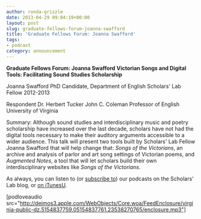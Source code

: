 ```yaml
---
author: ronda-grizzle
date: 2013-04-29 09:04:19+00:00
layout: post
slug: graduate-fellows-forum-joanna-swafford
title: 'Graduate Fellows Forum: Joanna Swafford'
tags:
- podcast
category: announcement
---
```


**Graduate Fellows Forum: Joanna Swafford**
**Victorian Songs and Digital Tools: Facilitating Sound Studies Scholarship**

Joanna Swafford
PhD Candidate, Department of English
Scholars' Lab Fellow 2012-2013

Respondent
Dr. Herbert Tucker
John C. Coleman Professor of English
University of Virginia

Summary:
Although sound studies and interdisciplinary music and poetry scholarship have increased over the last decade, scholars have not had the digital tools necessary to make their auditory arguments accessible to a wider audience. This talk will present two tools built by Scholars' Lab Fellow Joanna Swafford that will help change that: _Songs of the Victorians_, an archive and analysis of parlor and art song settings of Victorian poems, and _Augmented Notes_, a tool that will let scholars build their own interdisciplinary websites like _Songs of the Victorians_.


As always, you can listen to (or [subscribe to](http://www.scholarslab.org/category/podcasts/)) our podcasts on the Scholars' Lab blog, or [on iTunesU](http://itunes.apple.com/us/itunes-u/scholars-lab-speaker-series/id401906619).

[podloveaudio src="http://deimos3.apple.com/WebObjects/Core.woa/FeedEnclosure/virginia-public-dz.5154837759.05154837761.23538270765/enclosure.mp3"]

